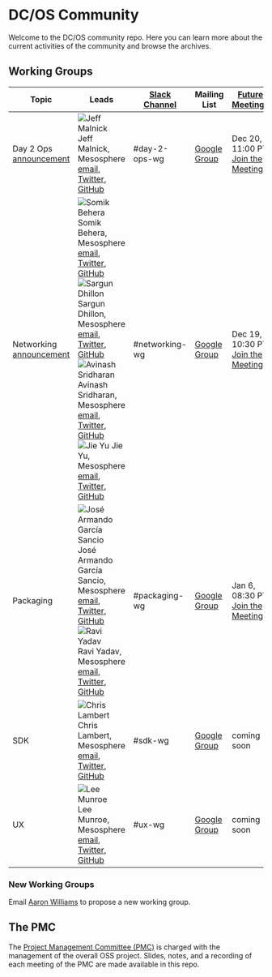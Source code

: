 # DC/OS Community
Welcome to the DC/OS community repo. Here you can learn more about the current activities of the community and browse the archives.

## Working Groups

| Topic | Leads | [Slack Channel](http://chat.dcos.io/) | Mailing List | [Future Meetings](https://calendar.google.com/calendar/embed?src=mesosphere.io_1iu6qkkrmnghb61ntfrp5fc46o%40group.calendar.google.com&ctz=America/Los_Angeles) |
|-------|-------|---------------|--------------|----------|
| Day 2 Ops <br> [announcement](https://dcos.io/blog/2016/join-the-dc-os-day-2-operations-working-group/index.html) | ![Jeff Malnick](https://avatars3.githubusercontent.com/u/4028224?v=3&s=35) Jeff Malnick, Mesosphere <br> [email](mailto:jeff@mesosphere.io), [Twitter](https://twitter.com/malnick), [GitHub](https://github.com/malnick) | #day-2-ops-wg | [Google Group](https://groups.google.com/a/dcos.io/forum/#!forum/day-2-ops-wg) | Dec 20, 11:00 PT <br> [Join the Meeting](https://hangouts.google.com/hangouts/_/dcos.io/day-2-ops-wg) |
| Networking <br> [announcement](https://dcos.io/blog/2016/join-the-dc-os-networking-working-group/index.html) |  ![Somik Behera](https://avatars2.githubusercontent.com/u/714442?v=3&s=35) Somik Behera, Mesosphere <br> [email](mailto:somik@mesosphere.io), [Twitter](https://twitter.com/strikesme), [GitHub](https://github.com/somikbehera) <br> ![Sargun Dhillon](https://avatars1.githubusercontent.com/u/750148?v=3&s=35) Sargun Dhillon, Mesosphere <br> [email](mailto:sargun@mesosphere.io), [Twitter](https://twitter.com/sargun), [GitHub](https://github.com/sargun) <br> ![Avinash Sridharan](https://avatars3.githubusercontent.com/u/3128730?v=3&s=35) Avinash Sridharan, Mesosphere <br> [email](mailto:avinash@mesosphere.io), [Twitter](https://twitter.com/av1nash_s), [GitHub](https://github.com/asridharan) <br> ![Jie Yu](https://avatars2.githubusercontent.com/u/1778745?v=3&s=35) Jie Yu, Mesosphere <br> [email](mailto:jie@mesosphere.io), [Twitter](https://twitter.com/jie_yu), [GitHub](https://github.com/jieyu) | #networking-wg | [Google Group](https://groups.google.com/a/dcos.io/forum/#!forum/networking-wg) | Dec 19, 10:30 PT <br> [Join the Meeting](https://hangouts.google.com/hangouts/_/dcos.io/networking-wg) |
| Packaging | ![José Armando García Sancio](https://avatars0.githubusercontent.com/u/794394?v=3&s=35) José Armando García Sancio, Mesosphere  <br> [email](mailto:jose@mesosphere.io), [Twitter](https://twitter.com/jagsancio), [GitHub](https://github.com/jsancio) <br> ![Ravi Yadav](https://avatars2.githubusercontent.com/u/1666717?v=3&s=35) Ravi Yadav, Mesosphere <br> [email](mailto:ryadav@mesosphere.io), [Twitter](https://twitter.com/RaaveYadav), [GitHub](https://github.com/ryadav88) | #packaging-wg | [Google Group](https://groups.google.com/a/dcos.io/forum/#!forum/packaging-wg) | Jan 6, 08:30 PT <br> [Join the Meeting](https://hangouts.google.com/hangouts/_/dcos.io/packaging-wg) |
| SDK | ![Chris Lambert](https://avatars3.githubusercontent.com/u/19239758?v=3&s=35) Chris Lambert, Mesosphere <br> [email](mailto:clambert@mesosphere.io), [Twitter](https://twitter.com/clambert), [GitHub](https://github.com/triclambert) | #sdk-wg | [Google Group](https://groups.google.com/a/dcos.io/forum/#!forum/sdk-wg) | coming soon |
| UX | ![Lee Munroe](https://avatars3.githubusercontent.com/u/15963?v=3&s=35) Lee Munroe, Mesosphere <br> [email](mailto:lee@mesosphere.io), [Twitter](https://twitter.com/leemunroe), [GitHub](https://github.com/leemunroe) | #ux-wg | [Google Group](https://groups.google.com/a/dcos.io/forum/#!forum/ux-wg) | coming soon |

### New Working Groups
Email [Aaron Williams](mailto:aaron.williams@dcos.io) to propose a new working group.

## The PMC

The [Project Management Committee (PMC)](pmc) is charged with the management of the overall OSS project. Slides, notes, and a recording of each meeting of the PMC are made available in this repo.
